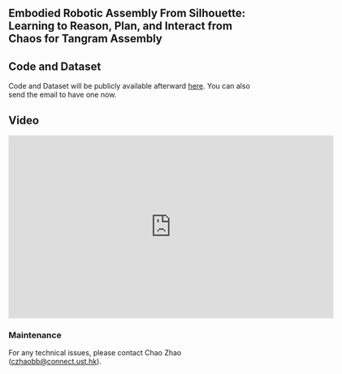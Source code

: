 ## Embodied Robotic Assembly From Silhouette: Learning to Reason, Plan, and Interact from Chaos for Tangram Assembly

## Code and Dataset
Code and Dataset will be publicly available afterward [here](https://github.com/RobotLL/MasterRulesFromChaos). You can also send the email to have one now. 

## Video

<center> <iframe width="640" height="360" src="https://github.com/RobotLL/MasterRulesFromChaos/assets/32490390/836f0c4c-c94e-41c1-a4fd-d83f74bfa69f" frameborder="0" allow="accelerometer; autoplay; clipboard-write; encrypted-media; gyroscope; picture-in-picture" allowfullscreen></iframe></center> 

### Maintenance 
For any technical issues, please contact Chao Zhao (czhaobb@connect.ust.hk).




  

